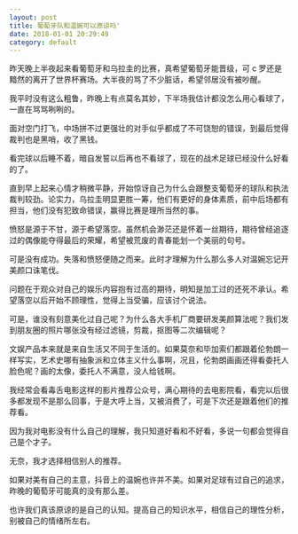 ```yaml
---
layout: post
title: 葡萄牙队和温婉可以原谅吗'
date: 2018-01-01 20:29:49
category: default
---
```


昨天晚上半夜起来看葡萄牙和乌拉圭的比赛，真希望葡萄牙能晋级，可 c 罗还是黯然的离开了世界杯赛场。大半夜的骂了不少脏话，希望邻居没有被吵醒。
<!--more-->
我平时没有这么粗鲁，昨晚上有点莫名其妙，下半场我估计都没怎么用心看球了，一直在骂骂咧咧的。

面对空门打飞，中场拼不过更强壮的对手似乎都成了不可饶恕的错误，到最后觉得裁判也是黑哨，收了黑钱。

看完球以后睡不着，暗自发誓以后再也不看球了，现在的战术足球已经没什么好看的了。

直到早上起来心情才稍微平静，开始惊讶自己为什么会跟整支葡萄牙的球队和执法裁判较劲。论实力，乌拉圭明显更胜一筹，他们有更好的身体素质，前中后场都有担当，他们没有犯致命错误，赢得比赛是理所当然的事。

愤怒是源于不甘，源于希望落空。虽然机会渺茫还是怀着一丝期待，期待曾经追逐过的偶像能夺得最后的荣耀，希望被荒废的青春能划一个美丽的句号。

可是没有成功。失落和愤怒便随之而来。此时才理解为什么那么多人对温婉忘记开美颜口诛笔伐。

问题在于观众对自己的娱乐内容抱有过高的期待，明知是加工过的还死不承认。希望落空以后开始不顾理性，觉得上当受骗，应该讨个说法。

可是，谁没有刻意美化过自己呢？为什么各大手机厂商要研发美颜算法呢？我们发到朋友圈的照片哪张没有经过滤镜，剪裁，抠图等二次编辑呢？

文娱产品本来就是来自生活又不同于生活的。如果莫奈和毕加索们都跟着伦勃朗一样写实，艺术史哪有抽象派和立体主义什么事啊，况且，伦勃朗画画还得看委托人脸色呢？画的太像，委托人不满意，没人给钱啊。

我经常会看毒舌电影这样的影片推荐公众号，满心期待的去电影院看，看完以后很多都发现不是那么回事，于是大呼上当，又被消费了，可是下次还是跟着他们的推荐看。

因为我对电影没有什么自己的理解，我只知道好看和不好看，多说一句都会觉得自己是个才子。

无奈，我才选择相信别人的推荐。

如果对美有自己的主意，抖音上的温婉也许并不美。如果对足球有过自己的追求，昨晚的葡萄牙可能真的没有那么差。

也许我们真该原谅的是自己的认知。提高自己的知识水平，相信自己的理性分析，别被自己的情绪所左右。